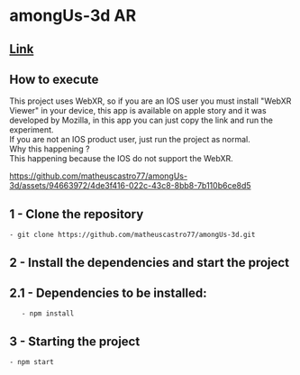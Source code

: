# amongUs-3d AR

## [Link](https://pokedex-ebon-iota.vercel.app/)

## How to execute
This project uses WebXR, so if you are an IOS user you must install "WebXR Viewer" in your device, this app is available on apple story and it was developed by Mozilla, in this app you can just copy the link and run the experiment. </br>
If you are not an IOS product user, just run the project as normal. </br>
Why this happening ? </br>
This happening because the IOS do not support the WebXR.

https://github.com/matheuscastro77/amongUs-3d/assets/94663972/4de3f416-022c-43c8-8bb8-7b110b6ce8d5


## 1 - Clone the repository
	- git clone https://github.com/matheuscastro77/amongUs-3d.git
## 2 - Install the dependencies and start the project

## 2.1 - Dependencies to be installed:
       - npm install
      
## 3 - Starting the project
	- npm start
      
  
